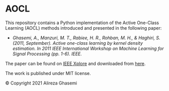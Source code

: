 # AOCL
This repository contains a Python implementation of the Active One-Class Learning (AOCL) methods introduced and presented in the following paper:

-  _Ghasemi, A., Manzuri, M. T., Rabiee, H. R., Rohban, M. H., & Haghiri, S. (2011, September). Active one-class learning by kernel density estimation. In 2011 IEEE International Workshop on Machine Learning for Signal Processing (pp. 1-6). IEEE._

The paper can be found on [IEEE Xplore](https://ieeexplore.ieee.org/abstract/document/6064627) and downloaded from [here]().

The work is published under MIT license.

© Copyright 2021 Alireza Ghasemi

